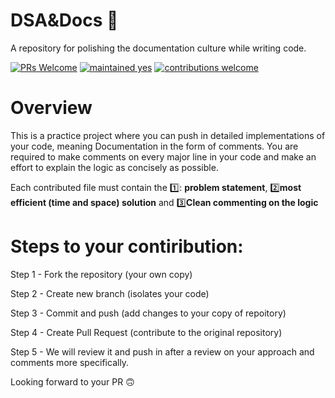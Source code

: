 # DSA&Docs 📝
A repository for polishing the documentation culture while writing code. 

[![PRs Welcome](https://img.shields.io/badge/PRs-welcome-brightgreen.svg?style=flat-square)](http://makeapullrequest.com) [![maintained yes](https://img.shields.io/badge/maintained-yes-brightgreen)]() [![contributions welcome](https://img.shields.io/badge/contributions-welcome-blue)]()

# **Overview**
This is a practice project where you can push in detailed implementations of your code, meaning Documentation in the form of comments.
You are required to make comments on every major line in your code and make an effort to explain the logic as concisely as possible.

Each contributed file must contain the 1️⃣: **problem statement**, 2️⃣**most efficient (time and space) solution** and 3️⃣**Clean commenting on the logic** 

# **Steps to your contiribution:**

Step 1 - Fork the repository (your own copy)

Step 2 - Create new branch (isolates your code)

Step 3 - Commit and push (add changes to your copy of repoitory)

Step 4 - Create Pull Request (contribute to the original repository)

Step 5 - We will review it and push in after a review on your approach and comments more specifically.

Looking forward to your PR 🙃
